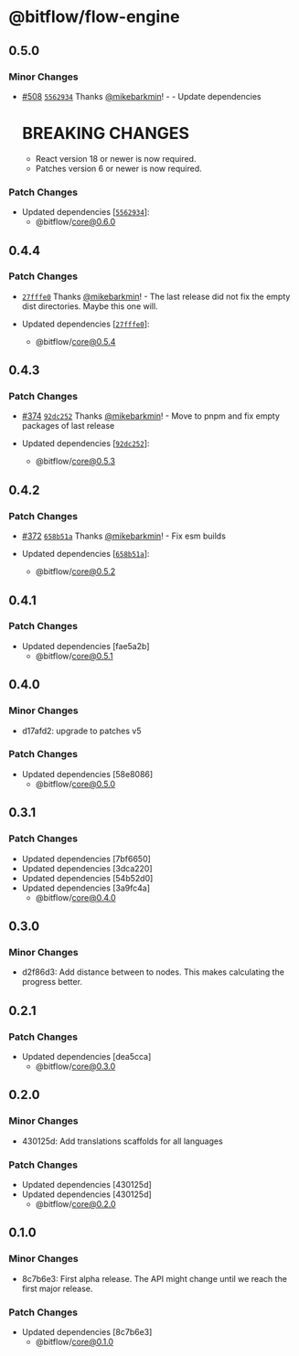 # @bitflow/flow-engine

## 0.5.0

### Minor Changes

- [#508](https://github.com/openpatch/bitflow/pull/508) [`5562934`](https://github.com/openpatch/bitflow/commit/556293410578338349003475ff41eb69d9f2ffdf) Thanks [@mikebarkmin](https://github.com/mikebarkmin)! - - Update dependencies

  # BREAKING CHANGES

  - React version 18 or newer is now required.
  - Patches version 6 or newer is now required.

### Patch Changes

- Updated dependencies [[`5562934`](https://github.com/openpatch/bitflow/commit/556293410578338349003475ff41eb69d9f2ffdf)]:
  - @bitflow/core@0.6.0

## 0.4.4

### Patch Changes

- [`27fffe0`](https://github.com/openpatch/bitflow/commit/27fffe0bdc244f34c09bd8ac5076d3a16c3ed934) Thanks [@mikebarkmin](https://github.com/mikebarkmin)! - The last release did not fix the empty dist directories. Maybe this one will.

- Updated dependencies [[`27fffe0`](https://github.com/openpatch/bitflow/commit/27fffe0bdc244f34c09bd8ac5076d3a16c3ed934)]:
  - @bitflow/core@0.5.4

## 0.4.3

### Patch Changes

- [#374](https://github.com/openpatch/bitflow/pull/374) [`92dc252`](https://github.com/openpatch/bitflow/commit/92dc2521de1123768d1666b906b84cd0d0df50bc) Thanks [@mikebarkmin](https://github.com/mikebarkmin)! - Move to pnpm and fix empty packages of last release

- Updated dependencies [[`92dc252`](https://github.com/openpatch/bitflow/commit/92dc2521de1123768d1666b906b84cd0d0df50bc)]:
  - @bitflow/core@0.5.3

## 0.4.2

### Patch Changes

- [#372](https://github.com/openpatch/bitflow/pull/372) [`658b51a`](https://github.com/openpatch/bitflow/commit/658b51a367ea74bdcf36c6766988512fa2324d78) Thanks [@mikebarkmin](https://github.com/mikebarkmin)! - Fix esm builds

- Updated dependencies [[`658b51a`](https://github.com/openpatch/bitflow/commit/658b51a367ea74bdcf36c6766988512fa2324d78)]:
  - @bitflow/core@0.5.2

## 0.4.1

### Patch Changes

- Updated dependencies [fae5a2b]
  - @bitflow/core@0.5.1

## 0.4.0

### Minor Changes

- d17afd2: upgrade to patches v5

### Patch Changes

- Updated dependencies [58e8086]
  - @bitflow/core@0.5.0

## 0.3.1

### Patch Changes

- Updated dependencies [7bf6650]
- Updated dependencies [3dca220]
- Updated dependencies [54b52d0]
- Updated dependencies [3a9fc4a]
  - @bitflow/core@0.4.0

## 0.3.0

### Minor Changes

- d2f86d3: Add distance between to nodes. This makes calculating the progress better.

## 0.2.1

### Patch Changes

- Updated dependencies [dea5cca]
  - @bitflow/core@0.3.0

## 0.2.0

### Minor Changes

- 430125d: Add translations scaffolds for all languages

### Patch Changes

- Updated dependencies [430125d]
- Updated dependencies [430125d]
  - @bitflow/core@0.2.0

## 0.1.0

### Minor Changes

- 8c7b6e3: First alpha release. The API might change until we reach the first major release.

### Patch Changes

- Updated dependencies [8c7b6e3]
  - @bitflow/core@0.1.0

